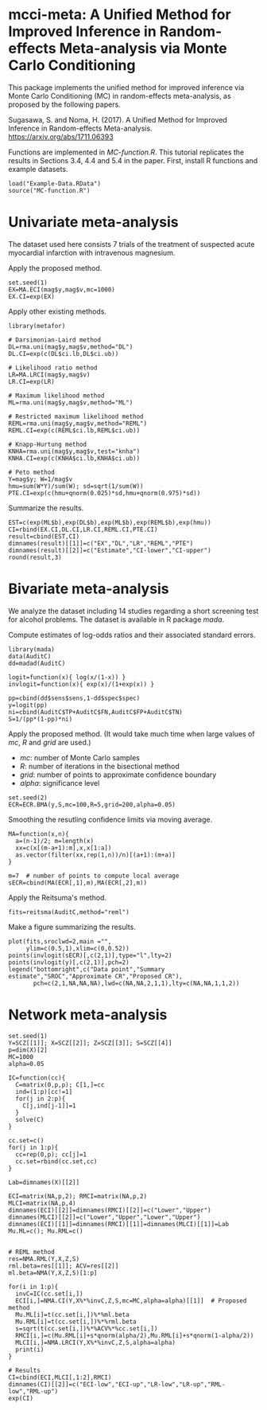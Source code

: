 # mcci-meta: A Unified Method for Improved Inference in Random-effects Meta-analysis via Monte Carlo Conditioning   
This package implements the unified method for improved inference via Monte Carlo Conditioning (MC) in random-effects meta-analysis, as proposed by the following papers.

Sugasawa, S. and Noma, H. (2017). A Unified Method for Improved Inference in Random-effects Meta-analysis.  https://arxiv.org/abs/1711.06393

Functions are implemented in *MC-function.R*.
This tutorial replicates the results in Sections 3.4, 4.4 and 5.4 in the paper.
First, install R functions and example datasets.
```{r}
load("Example-Data.RData") 
source("MC-function.R")
```

# Univariate meta-analysis
The dataset used here consists 7 trials of the treatment of suspected acute myocardial infarction with intravenous magnesium. 

Apply the proposed method.
```{r}
set.seed(1)
EX=MA.ECI(mag$y,mag$v,mc=1000)
EX.CI=exp(EX)
```

Apply other existing methods.
```{r}
library(metafor)

# Darsimonian-Laird method
DL=rma.uni(mag$y,mag$v,method="DL")
DL.CI=exp(c(DL$ci.lb,DL$ci.ub))

# Likelihood ratio method
LR=MA.LRCI(mag$y,mag$v)
LR.CI=exp(LR)

# Maximum likelihood method
ML=rma.uni(mag$y,mag$v,method="ML")

# Restricted maximum likelihood method
REML=rma.uni(mag$y,mag$v,method="REML")
REML.CI=exp(c(REML$ci.lb,REML$ci.ub))

# Knapp-Hurtung method
KNHA=rma.uni(mag$y,mag$v,test="knha")
KNHA.CI=exp(c(KNHA$ci.lb,KNHA$ci.ub))

# Peto method
Y=mag$y; W=1/mag$v
hmu=sum(W*Y)/sum(W); sd=sqrt(1/sum(W))
PTE.CI=exp(c(hmu+qnorm(0.025)*sd,hmu+qnorm(0.975)*sd))
```

Summarize the results.
```{r}
EST=c(exp(ML$b),exp(DL$b),exp(ML$b),exp(REML$b),exp(hmu))
CI=rbind(EX.CI,DL.CI,LR.CI,REML.CI,PTE.CI)
result=cbind(EST,CI)
dimnames(result)[[1]]=c("EX","DL","LR","REML","PTE")
dimnames(result)[[2]]=c("Estimate","CI-lower","CI-upper")
round(result,3)
```

# Bivariate meta-analysis
We analyze the dataset including 14 studies regarding a short screening test for alcohol problems.
The dataset is available in R package *mada*.

Compute estimates of log-odds ratios and their associated standard errors.
```{r}
library(mada)
data(AuditC)
dd=madad(AuditC)

logit=function(x){ log(x/(1-x)) }
invlogit=function(x){ exp(x)/(1+exp(x)) }

pp=cbind(dd$sens$sens,1-dd$spec$spec)
y=logit(pp)
ni=cbind(AuditC$TP+AuditC$FN,AuditC$FP+AuditC$TN)
S=1/(pp*(1-pp)*ni)
```

Apply the proposed method. (It would take much time when large values of *mc*, *R* and *grid* are used.)
- *mc*: number of Monte Carlo samples
- *R*: number of iterations in the bisectional method
- *grid*: number of points to approximate confidence boundary
- *alpha*: significance level
```{r}
set.seed(2)
ECR=ECR.BMA(y,S,mc=100,R=5,grid=200,alpha=0.05) 
```

Smoothing the resutling confidence limits via moving average.
```{r}
MA=function(x,n){ 
  a=(n-1)/2; m=length(x)
  xx=c(x[(m-a+1):m],x,x[1:a])
  as.vector(filter(xx,rep(1,n))/n)[(a+1):(m+a)]
}

m=7  # number of points to compute local average
sECR=cbind(MA(ECR[,1],m),MA(ECR[,2],m))
```

Apply the Reitsuma's method.
```{r}
fits=reitsma(AuditC,method="reml")
```

Make a figure summarizing the results.
```{r}
plot(fits,sroclwd=2,main ="",
     ylim=c(0.5,1),xlim=c(0,0.52))
points(invlogit(sECR)[,c(2,1)],type="l",lty=2)
points(invlogit(y)[,c(2,1)],pch=2)
legend("bottomright",c("Data point","Summary estimate","SROC","Approximate CR","Proposed CR"),
       pch=c(2,1,NA,NA,NA),lwd=c(NA,NA,2,1,1),lty=c(NA,NA,1,1,2))
```


# Network meta-analysis
```{r}
set.seed(1)
Y=SCZ[[1]]; X=SCZ[[2]]; Z=SCZ[[3]]; S=SCZ[[4]]
p=dim(X)[2]
MC=1000
alpha=0.05

IC=function(cc){
  C=matrix(0,p,p); C[1,]=cc
  ind=(1:p)[cc!=1]
  for(j in 2:p){
    C[j,ind[j-1]]=1
  }
  solve(C)
}

cc.set=c()
for(j in 1:p){
  cc=rep(0,p); cc[j]=1
  cc.set=rbind(cc.set,cc)
}

Lab=dimnames(X)[[2]]

ECI=matrix(NA,p,2); RMCI=matrix(NA,p,2)
MLCI=matrix(NA,p,4)
dimnames(ECI)[[2]]=dimnames(RMCI)[[2]]=c("Lower","Upper")
dimnames(MLCI)[[2]]=c("Lower","Upper","Lower","Upper")
dimnames(ECI)[[1]]=dimnames(RMCI)[[1]]=dimnames(MLCI)[[1]]=Lab
Mu.ML=c(); Mu.RML=c()


# REML method
res=NMA.RML(Y,X,Z,S)
rml.beta=res[[1]]; ACV=res[[2]]
ml.beta=NMA(Y,X,Z,S)[1:p]

for(i in 1:p){
  invC=IC(cc.set[i,])
  ECI[i,]=NMA.CI(Y,X%*%invC,Z,S,mc=MC,alpha=alpha)[[1]]  # Proposed method
  Mu.ML[i]=t(cc.set[i,])%*%ml.beta
  Mu.RML[i]=t(cc.set[i,])%*%rml.beta
  s=sqrt(t(cc.set[i,])%*%ACV%*%cc.set[i,])
  RMCI[i,]=c(Mu.RML[i]+s*qnorm(alpha/2),Mu.RML[i]+s*qnorm(1-alpha/2))
  MLCI[i,]=NMA.LRCI(Y,X%*%invC,Z,S,alpha=alpha)
  print(i)
}

# Results
CI=cbind(ECI,MLCI[,1:2],RMCI)
dimnames(CI)[[2]]=c("ECI-low","ECI-up","LR-low","LR-up","RML-low","RML-up")
exp(CI)


```
